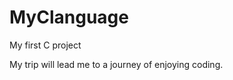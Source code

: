 MyClanguage
===========

My first C project

My trip will lead me to a journey of enjoying coding. 
